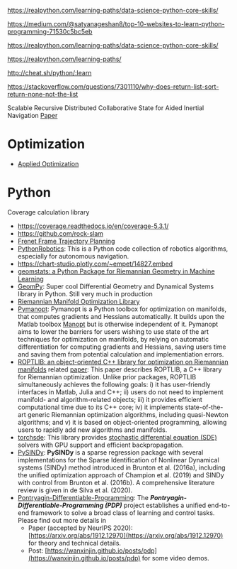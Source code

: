 https://realpython.com/learning-paths/data-science-python-core-skills/

https://medium.com/@satyanageshan8/top-10-websites-to-learn-python-programming-71530c5bc5eb

https://realpython.com/learning-paths/data-science-python-core-skills/

https://realpython.com/learning-paths/

http://cheat.sh/python/:learn

https://stackoverflow.com/questions/7301110/why-does-return-list-sort-return-none-not-the-list


Scalable Recursive Distributed Collaborative State  for Aided Inertial Navigation [Paper](file:////home/amir/Desktop/MyWork/temp/icra_2021_rev.pdf) 

# Optimization
- [Applied Optimization](https://www.youtube.com/playlist?list=PL2bYAB99Iq4lv70uqQQAHtv8-oONUF35k)

# Python
Coverage calculation library
- https://coverage.readthedocs.io/en/coverage-5.3.1/
- https://github.com/rock-slam
- [Frenet Frame Trajectory Planning](https://github.com/fjp/frenet)
- [PythonRobotics](https://github.com/AtsushiSakai/PythonRobotics): This is a Python code collection of robotics algorithms, especially for autonomous navigation.
- https://chart-studio.plotly.com/~empet/14827.embed
- [geomstats: a Python Package for Riemannian Geometry in Machine Learning](https://arxiv.org/abs/1805.08308)
- [GeomPy](https://github.com/AlexKaracaoglu/GeomPy): Super cool Differential Geometry and Dynamical Systems library in Python. Still very much in production
- [Riemannian Manifold Optimization Library](https://www.math.fsu.edu/~whuang2/ROPTLIBnew.htm)
- [Pymanopt](https://www.pymanopt.org/): Pymanopt is a Python toolbox for optimization on manifolds, that computes gradients and Hessians automatically. It builds upon the Matlab toolbox [Manopt](http://manopt.org/) but is otherwise independent of it. Pymanopt aims to lower the barriers for users wishing to use state of the art techniques for optimization on manifolds, by relying on automatic differentiation for computing gradients and Hessians, saving users time and saving them from potential calculation and implementiation errors.
- [ROPTLIB: an object-oriented C++ library for optimization on Riemannian manifolds](https://www.math.fsu.edu/~whuang2/papers/ROPTLIB.htm) related [paper](https://www.math.fsu.edu/~whuang2/pdf/ROPTLIB_14WH_techrep.pdf): This paper describes ROPTLIB, a C++ library for Riemannian optimization. Unlike prior packages, ROPTLIB simultaneously achieves the following goals: i) it has user-friendly interfaces in Matlab, Julia and C++; ii) users do not need to implement manifold- and algorithm-related objects; iii) it provides efficient computational time due to its C++ core; iv) it implements state-of-the-art generic Riemannian optimization algorithms, including quasi-Newton algorithms; and v) it is based on object-oriented programming, allowing users to rapidly add new algorithms and manifolds.
- [torchsde](https://github.com/google-research/torchsde): This library provides [stochastic differential equation (SDE)](https://en.wikipedia.org/wiki/Stochastic_differential_equation) solvers with GPU support and efficient backpropagation.
- [PySINDy](https://github.com/dynamicslab/pysindy): **PySINDy** is a sparse regression package with several implementations for the Sparse Identification of Nonlinear Dynamical systems (SINDy) method introduced in Brunton et al. (2016a), including the unified optimization approach of Champion et al. (2019) and SINDy with control from Brunton et al. (2016b). A comprehensive literature review is given in de Silva et al. (2020).
- [Pontryagin-Differentiable-Programming](https://github.com/wanxinjin/Pontryagin-Differentiable-Programming): The **_Pontryagin-Differentiable-Programming (PDP)_** project establishes a unified end-to-end framework to solve a broad class of learning and control tasks. Please find out more details in
	-   Paper (accepted by NeurIPS 2020): [https://arxiv.org/abs/1912.12970](https://arxiv.org/abs/1912.12970) for theory and technical details.
	-   Post: [https://wanxinjin.github.io/posts/pdp](https://wanxinjin.github.io/posts/pdp) for some video demos.




